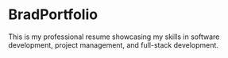 # BradPortfolio
This is my professional resume showcasing my skills in software development, project management, and full-stack development.
